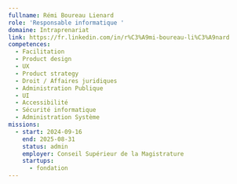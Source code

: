 ```yaml
---
fullname: Rémi Boureau Lienard
role: 'Responsable informatique '
domaine: Intraprenariat
link: https://fr.linkedin.com/in/r%C3%A9mi-boureau-li%C3%A9nard
competences:
  - Facilitation
  - Product design
  - UX
  - Product strategy
  - Droit / Affaires juridiques
  - Administration Publique
  - UI
  - Accessibilité
  - Sécurité informatique
  - Administration Système
missions:
  - start: 2024-09-16
    end: 2025-08-31
    status: admin
    employer: Conseil Supérieur de la Magistrature
    startups:
      - fondation
---
```

